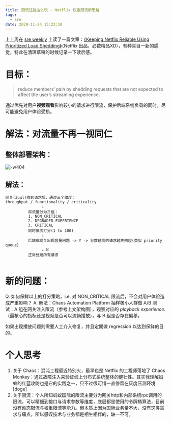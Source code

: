 ```yaml
---
title: 限流还能这么玩 - Netflix 权重限流新思路
tags:
  - sre
date: 2020-11-24 15:23:10
---
```



上上周在 [sre weekly](https://sreweekly.com/) 上读了一篇文章：[《Keeping Netflix Reliable Using Prioritized Load Shedding》](https://netflixtechblog.com/keeping-netflix-reliable-using-prioritized-load-shedding-6cc827b02f94)（Netflix 出品，必数精品XD），有种耳目一新的感觉，特此在清理草稿的时候记录一下读后感。

<!--more-->


# 目标：
> reduce members’ pain by shedding requests that are not expected to affect the user’s streaming experience. 

通过优先对用户**视频观看**影响较小的请求进行限流，保护后端系统负载的同时，尽可能避免用户体验受损。


# 解法：对流量不再一视同仁
## 整体部署架构：
![-w404](/images/blog/200104_japan_travel/16062006731318.jpg)

## 解法：
```
网关(Zuul)收到请求后，通过三个维度：
throughput / functionality / criticality 
                ↓
          将流量分为三组：
          1. NON_CRITICAL
          2. DEGRADED_EXPERIENCE
          3. CRITICAL
          同时依次打分(1 to 100)
                ↓             
          后端或网关出现容量问题 -> Y -> 分数越高的请求越先响应(类似 priority queue)
                ↓ N
          正常处理所有请求   
            
```


# 新的问题：
Q. 如何保鲜以上的打分策略，i.e. 对 NON_CRITICAL 限流后，不会对用户体验造成严重影响？
A. 解法：Chaos Automation Platform
抽样极小人群做 A/B 测试：A 组在网关注入限流（参考上文架构图），观察对应的 *playback experience.*（最核心的指标还是视频是否可以流畅播放），与 B 组是否存在偏移。

如果出现播放问题则需要人工介入修复，并且定期做 regression 以达到保鲜的目的。


# 个人思考
1. 关于 Chaos：混沌工程最近特别火，最早也是 Netflix 的工程师落地了 Chaos Monkey：通过故障注入来验证线上分布式系统整体的健壮性。其实我理解蚂蚁的红蓝攻防也是它的实践之一，只不过很可惜一直停留在灰度压测环境[doge]
2. 关于限流：个人所知蚂蚁国际的限流主要分为网关http和内部系统rpc调用的限流，可以精细到接口与请求参数等维度，底层都是使用的令牌桶算法，目前没有动态限流与权重限流等能力。但本质上因为国际业务量不大，没有这类需求与痛点，所以感叹技术与业务都是相生相伴的，缺一不可。




